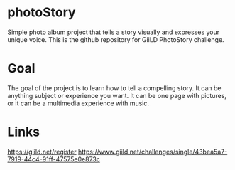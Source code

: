 # photoStory
Simple photo album project that tells a story visually and expresses your unique voice. This is the github repository for GiiLD PhotoStory challenge.

# Goal
The goal of the project is to learn how to tell a compelling story. It can be anything subject or experience you want. It can be one page with pictures, or it can be a multimedia experience with music.

# Links
https://giild.net/register
https://www.giild.net/challenges/single/43bea5a7-7919-44c4-91ff-47575e0e873c
